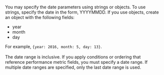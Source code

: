 
You may specify the date parameters using strings or objects. To use strings, specify the date in the form, YYYYMMDD. If you use objects, create an object with the following fields:<br />

<ul>
    <li>year</li>
    <li>month</li>
    <li>day</li>
</ul>

For example, `{year: 2016, month: 5, day: 13}`.<br />
<br />
The date range is inclusive. If you apply conditions or ordering that reference performance metric fields, you must specify a date range.  If multiple date ranges are specified, only the last date range is used.
